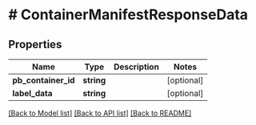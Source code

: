 # # ContainerManifestResponseData

## Properties

Name | Type | Description | Notes
------------ | ------------- | ------------- | -------------
**pb_container_id** | **string** |  | [optional] 
**label_data** | **string** |  | [optional] 

[[Back to Model list]](../../README.md#documentation-for-models) [[Back to API list]](../../README.md#documentation-for-api-endpoints) [[Back to README]](../../README.md)


